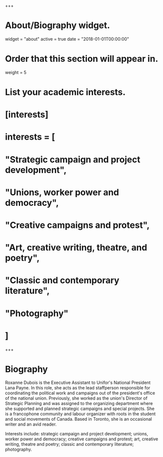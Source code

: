 +++
# About/Biography widget.
widget = "about"
active = true
date = "2018-01-01T00:00:00"

# Order that this section will appear in.
weight = 5

# List your academic interests.
# [interests]
#  interests = [
#	"Strategic campaign and project development",
#	"Unions, worker power and democracy",
#	"Creative campaigns and protest",
#	"Art, creative writing, theatre, and poetry",
#	"Classic and contemporary literature",
#	"Photography"
#  ]


 
+++

# Biography

Roxanne Dubois is the Executive Assistant to Unifor's National President Lana Payne. In this role, she acts as the lead staffperson responsible for coordinating the political work and campaigns out of the president's office of the national union. Previously, she worked as the union's Director of Strategic Planning and was assigned to the organizing department where she supported and planned strategic campaigns and special projects. She is a francophone community and labour organizer with roots in the student and social movements of Canada. Based in Toronto, she is an occasional writer and an avid reader. 

Interests include: strategic campaign and project development; unions, worker power and democracy; creative campaigns and protest; art, creative writing, theatre and poetry; classic and contemporary literature; photography.
